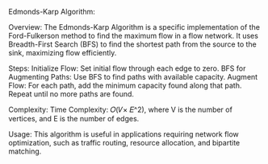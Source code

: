 Edmonds-Karp Algorithm:

Overview:
The Edmonds-Karp Algorithm is a specific implementation of the Ford-Fulkerson method to find the maximum flow in a flow network. It uses Breadth-First Search (BFS) to find the shortest path from the source to the sink, maximizing flow efficiently.

Steps:
Initialize Flow: Set initial flow through each edge to zero.
BFS for Augmenting Paths: Use BFS to find paths with available capacity.
Augment Flow: For each path, add the minimum capacity found along that path.
Repeat until no more paths are found.

Complexity:
Time Complexity: 𝑂(𝑉× 𝐸^2),  where V is the number of vertices, and E is the number of edges.

Usage:
This algorithm is useful in applications requiring network flow optimization, such as traffic routing, resource allocation, and bipartite matching.
